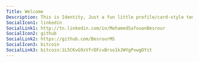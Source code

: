 ```yaml
---
Title: Welcome
Description: This is Identity, Just a fun little profile/card-style template.
SocialIcon1: linkedin
SocialLink1: http://tn.linkedin.com/in/MohamedSafouanBesrour
SocialIcon2: github
SocialLink2: https://github.com/BesrourMS
SocialIcon3: bitcoin
SocialLink3: bitcoin:1L5CKvG9zVfrDFcvBrso1kJWYgPvwgDYit
---
```

